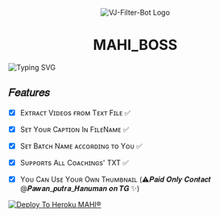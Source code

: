 <p align="center">
  <img src="https://graph.org/file/9c1abcc5a8b3b69722393.jpg" alt="VJ-Filter-Bot Logo">
</p>
<h1 align="center">
  MAHI_BOSS
</h1>

![Typing SVG](https://readme-typing-svg.herokuapp.com/?lines=𝑊𝑒𝑙𝑐𝑜𝑚𝑒+𝑇𝑜+𝑴𝑨𝑯𝑰+𝑩𝒐𝒕𝒛+𝒔𝒕𝒐𝒓𝒆;𝐴+𝑠𝑖𝑚𝑝𝑙𝑒+𝑎𝑛𝑑+𝑝𝑜𝑤𝑒𝑟𝑓𝑢𝑙+𝐵𝑜𝑡!;𝑻𝒙𝒕+𝒕𝒐+𝒗𝒊𝒅𝒆𝒐+𝒖𝒑𝒍𝒐𝒂𝒅𝒆𝒓+𝒃𝒐𝒕!)
</p>

## 𝐹𝑒𝑎𝑡𝑢𝑟𝑒𝑠
 
- [x] Exᴛʀᴀᴄᴛ Vɪᴅᴇᴏs ғʀᴏᴍ Tᴇxᴛ Fɪʟᴇ ✅
- [x] Sᴇᴛ Yᴏᴜʀ Cᴀᴘᴛɪᴏɴ Iɴ FɪʟᴇNᴀᴍᴇ ✅
- [x] Sᴇᴛ Bᴀᴛᴄʜ Nᴀᴍᴇ ᴀᴄᴄᴏʀᴅɪɴɢ ᴛᴏ Yᴏᴜ ✅
- [x] Sᴜᴘᴘᴏʀᴛs Aʟʟ Cᴏᴀᴄʜɪɴɢs' TXT ✅
- [x] Yᴏᴜ Cᴀɴ Usᴇ Yᴏᴜʀ Oᴡɴ Tʜᴜᴍʙɴᴀɪʟ (⚠️𝑷𝒂𝒊𝒅 𝑶𝒏𝒍𝒚 𝑪𝒐𝒏𝒕𝒂𝒄𝒕 @𝑷𝒂𝒘𝒂𝒏_𝒑𝒖𝒕𝒓𝒂_𝑯𝒂𝒏𝒖𝒎𝒂𝒏 𝒐𝒏 𝑻𝑮 ✨)



[![Deploy To Heroku MAHI®](https://www.herokucdn.com/deploy/button.svg)](https://heroku.com/deploy?template=https://github.com/Nrgodara/Working_txt_uploader)
